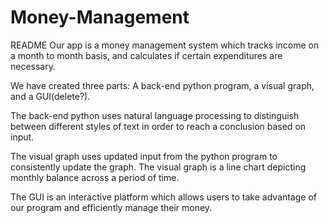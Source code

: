 # Money-Management

README
Our app is a money management system which tracks  income on a month to month basis, and calculates if certain expenditures are necessary.

We have created three parts: A back-end python program, a visual graph, and a GUI(delete?).

The back-end python uses natural language processing to distinguish between different styles of text in order to reach a conclusion based on input.

The visual graph uses updated input from the python program to consistently update the graph. The visual graph is a line chart depicting monthly balance across a period 
of time.

The GUI is an interactive platform which allows users to take advantage of our program and efficiently manage their money. 
